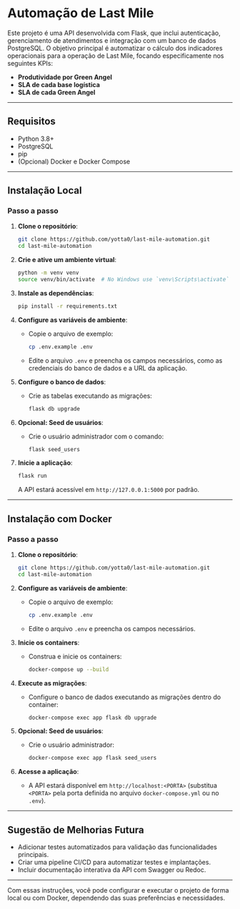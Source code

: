 # Automação de Last Mile

Este projeto é uma API desenvolvida com Flask, que inclui autenticação, gerenciamento de atendimentos e integração com um banco de dados PostgreSQL. O objetivo principal é automatizar o cálculo dos indicadores operacionais para a operação de Last Mile, focando especificamente nos seguintes KPIs:

- **Produtividade por Green Angel**
- **SLA de cada base logística**
- **SLA de cada Green Angel**

---

## Requisitos

- Python 3.8+
- PostgreSQL
- pip
- (Opcional) Docker e Docker Compose

---

## Instalação Local

### Passo a passo

1. **Clone o repositório**:

    ```bash
    git clone https://github.com/yotta0/last-mile-automation.git
    cd last-mile-automation
    ```

2. **Crie e ative um ambiente virtual**:

    ```bash
    python -m venv venv
    source venv/bin/activate  # No Windows use `venv\Scripts\activate`
    ```

3. **Instale as dependências**:

    ```bash
    pip install -r requirements.txt
    ```

4. **Configure as variáveis de ambiente**:

    - Copie o arquivo de exemplo:

        ```bash
        cp .env.example .env
        ```

    - Edite o arquivo `.env` e preencha os campos necessários, como as credenciais do banco de dados e a URL da aplicação.

5. **Configure o banco de dados**:

    - Crie as tabelas executando as migrações:

        ```bash
        flask db upgrade
        ```

6. **Opcional: Seed de usuários**:

    - Crie o usuário administrador com o comando:

        ```bash
        flask seed_users
        ```

7. **Inicie a aplicação**:

    ```bash
    flask run
    ```

    A API estará acessível em `http://127.0.0.1:5000` por padrão.

---

## Instalação com Docker

### Passo a passo

1. **Clone o repositório**:

    ```bash
    git clone https://github.com/yotta0/last-mile-automation.git
    cd last-mile-automation
    ```

2. **Configure as variáveis de ambiente**:

    - Copie o arquivo de exemplo:

        ```bash
        cp .env.example .env
        ```

    - Edite o arquivo `.env` e preencha os campos necessários.

3. **Inicie os containers**:

    - Construa e inicie os containers:

        ```bash
        docker-compose up --build
        ```

4. **Execute as migrações**:

    - Configure o banco de dados executando as migrações dentro do container:

        ```bash
        docker-compose exec app flask db upgrade
        ```

5. **Opcional: Seed de usuários**:

    - Crie o usuário administrador:

        ```bash
        docker-compose exec app flask seed_users
        ```

6. **Acesse a aplicação**:

    - A API estará disponível em `http://localhost:<PORTA>` (substitua `<PORTA>` pela porta definida no arquivo `docker-compose.yml` ou no `.env`).

---

## Sugestão de Melhorias Futura

- Adicionar testes automatizados para validação das funcionalidades principais.
- Criar uma pipeline CI/CD para automatizar testes e implantações.
- Incluir documentação interativa da API com Swagger ou Redoc.

---

Com essas instruções, você pode configurar e executar o projeto de forma local ou com Docker, dependendo das suas preferências e necessidades.

